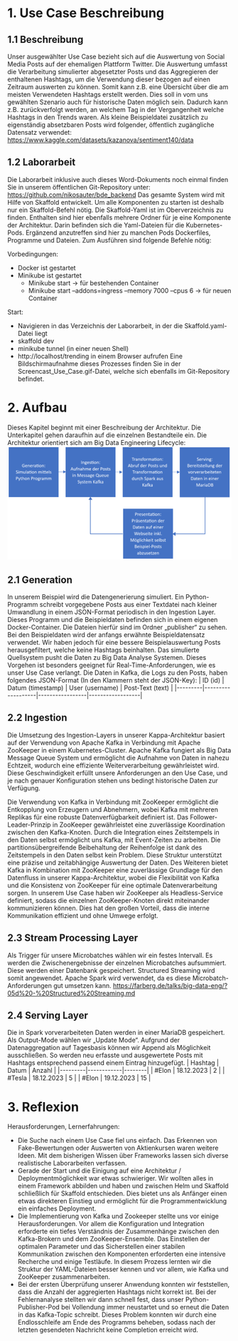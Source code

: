 # 1. Use Case Beschreibung

## 1.1 Beschreibung

Unser ausgewählter Use Case bezieht sich auf die Auswertung von Social Media Posts auf der ehemaligen Plattform Twitter. Die Auswertung umfasst die Verarbeitung simulierter abgesetzter Posts und das Aggregieren der enthaltenen Hashtags, um die Verwendung dieser bezogen auf einen Zeitraum auswerten zu können. Somit kann z.B. eine Übersicht über die am meisten Verwendeten Hashtags erstellt werden. Dies soll in vom uns gewählten Szenario auch für historische Daten möglich sein. Dadurch kann z.B. zurückverfolgt werden, an welchem Tag in der Vergangenheit welche Hashtags in den Trends waren. Als kleine Beispieldatei zusätzlich zu eigenständig absetzbaren Posts wird folgender, öffentlich zugängliche Datensatz verwendet:
https://www.kaggle.com/datasets/kazanova/sentiment140/data

## 1.2 Laborarbeit

Die Laborarbeit inklusive auch dieses Word-Dokuments noch einmal finden Sie in unserem öffentlichen Git-Repository unter:
https://github.com/nikosauter/bde_backend
Das gesamte System wird mit Hilfe von Skaffold entwickelt. Um alle Komponenten zu starten ist deshalb nur ein Skaffold-Befehl nötig. Die Skaffold-Yaml ist im Oberverzeichnis zu finden. Enthalten sind hier ebenfalls mehrere Ordner für je eine Komponente der Architektur. Darin befinden sich die Yaml-Dateien für die Kubernetes-Pods. Ergänzend anzutreffen sind hier zu manchen Pods Dockerfiles, Programme und Dateien.
Zum Ausführen sind folgende Befehle nötig:

Vorbedingungen:

- Docker ist gestartet
- Minikube ist gestartet
  - Minikube start -> für bestehenden Container
  - Minikube start –addons=ingress –memory 7000 –cpus 6 -> für neuen Container

Start:

- Navigieren in das Verzeichnis der Laborarbeit, in der die Skaffold.yaml-Datei liegt
- skaffold dev
- minikube tunnel (in einer neuen Shell)
- http://localhost/trending in einem Browser aufrufen
  Eine Bildschirmaufnahme dieses Prozesses finden Sie in der Screencast_Use_Case.gif-Datei, welche sich ebenfalls im Git-Repository befindet.

# 2. Aufbau

Dieses Kapitel beginnt mit einer Beschreibung der Architektur. Die Unterkapitel gehen daraufhin auf die einzelnen Bestandteile ein. Die Architektur orientiert sich am Big Data Engineering Lifecycle:
![Architekturbild](docs/architecture.png)

## 2.1 Generation

In unserem Beispiel wird die Datengenerierung simuliert. Ein Python-Programm schreibt vorgegebene Posts aus einer Textdatei nach kleiner Umwandlung in einem JSON-Format periodisch in den Ingestion Layer. Dieses Programm und die Beispieldaten befinden sich in einem eigenen Docker-Container. Die Dateien hierfür sind im Ordner „publisher“ zu sehen. Bei den Beispieldaten wird der anfangs erwähnte Beispieldatensatz verwendet. Wir haben jedoch für eine bessere Beispielauswertung Posts herausgefiltert, welche keine Hashtags beinhalten.
Das simulierte Quellsystem pusht die Daten zu Big Data Analyse Systemen. Dieses Vorgehen ist besonders geeignet für Real-Time-Anforderungen, wie es unser Use Case verlangt.
Die Daten in Kafka, die Logs zu den Posts, haben folgendes JSON-Format (In den Klammern steht der JSON-Key):
| ID (id) | Datum (timestamp) | User (username) | Post-Text (text) |
|---------|-------------------|-----------------|------------------|

## 2.2 Ingestion

Die Umsetzung des Ingestion-Layers in unserer Kappa-Architektur basiert auf der Verwendung von Apache Kafka in Verbindung mit Apache ZooKeeper in einem Kubernetes-Cluster. Apache Kafka fungiert als Big Data Message Queue System und ermöglicht die Aufnahme von Daten in nahezu Echtzeit, wodurch eine effiziente Weiterverarbeitung gewährleistet wird. Diese Geschwindigkeit erfüllt unsere Anforderungen an den Use Case, und je nach genauer Konfiguration stehen uns bedingt historische Daten zur Verfügung.

Die Verwendung von Kafka in Verbindung mit ZooKeeper ermöglicht die Entkopplung von Erzeugern und Abnehmern, wobei Kafka mit mehreren Replikas für eine robuste Datenverfügbarkeit definiert ist. Das Follower-Leader-Prinzip in ZooKeeper gewährleistet eine zuverlässige Koordination zwischen den Kafka-Knoten.
Durch die Integration eines Zeitstempels in den Daten selbst ermöglicht uns Kafka, mit Event-Zeiten zu arbeiten. Die partitionsübergreifende Beibehaltung der Reihenfolge ist dank des Zeitstempels in den Daten selbst kein Problem. Diese Struktur unterstützt eine präzise und zeitabhängige Auswertung der Daten.
Des Weiteren bietet Kafka in Kombination mit ZooKeeper eine zuverlässige Grundlage für den Datenfluss in unserer Kappa-Architektur, wobei die Flexibilität von Kafka und die Konsistenz von ZooKeeper für eine optimale Datenverarbeitung sorgen. In unserem Use Case haben wir ZooKeeper als Headless-Service definiert, sodass die einzelnen ZooKeeper-Knoten direkt miteinander kommunizieren können. Dies hat den großen Vorteil, dass die interne Kommunikation effizient und ohne Umwege erfolgt.

## 2.3 Stream Processing Layer

Als Trigger für unsere Microbatches wählen wir ein festes Intervall. Es werden die Zwischenergebnisse der einzelnen Microbatches aufsummiert. Diese werden einer Datenbank gespeichert. Structured Streaming wird somit angewendet. Apache Spark wird verwendet, da es diese Microbatch-Anforderungen gut umsetzen kann.
https://farberg.de/talks/big-data-eng/?05d%20-%20Structured%20Streaming.md

## 2.4 Serving Layer

Die in Spark vorverarbeiteten Daten werden in einer MariaDB gespeichert.
Als Output-Mode wählen wir „Update Mode“. Aufgrund der Datenaggregation auf Tagesbasis können wir Append als Möglichkeit ausschließen. So werden neu erfasste und ausgewertete Posts mit Hashtags entsprechend passend einem Eintrag hinzugefügt.
| Hashtag | Datum | Anzahl |
|---------|------------|--------|
| #Elon | 18.12.2023 | 2 |
| #Tesla | 18.12.2023 | 5 |
| #Elon | 19.12.2023 | 15 |

# 3. Reflexion

Herausforderungen, Lernerfahrungen:

- Die Suche nach einem Use Case fiel uns einfach. Das Erkennen von Fake-Bewertungen oder Auswerten von Aktienkursen waren weitere Ideen. Mit dem bisherigen Wissen über Frameworks lassen sich diverse realistische Laborarbeiten verfassen.
- Gerade der Start und die Einigung auf eine Architektur / Deploymentmöglichkeit war etwas schwieriger. Wir wollten alles in einem Framework abbilden und haben und zwischen Helm und Skaffold schließlich für Skaffold entschieden. Dies bietet uns als Anfänger einen etwas direkteren Einstieg und ermöglicht für die Programmentwicklung ein einfaches Deployment.
- Die Implementierung von Kafka und Zookeeper stellte uns vor einige Herausforderungen. Vor allem die Konfiguration und Integration erforderte ein tiefes Verständnis der Zusammenhänge zwischen den Kafka-Brokern und dem ZooKeeper-Ensemble. Das Einstellen der optimalen Parameter und das Sicherstellen einer stabilen Kommunikation zwischen den Komponenten erforderten eine intensive Recherche und einige Testläufe. In diesem Prozess lernten wir die Struktur der YAML-Dateien besser kennen und vor allem, wie Kafka und ZooKeeper zusammenarbeiten.
- Bei der ersten Überprüfung unserer Anwendung konnten wir feststellen, dass die Anzahl der aggregierten Hashtags nicht korrekt ist. Bei der Fehlernanalyse stellten wir dann schnell fest, dass unser Python-Publisher-Pod bei Vollendung immer neustartet und so erneut die Daten in das Kafka-Topic schreibt. Dieses Problem konnten wir durch eine Endlosschleife am Ende des Programms beheben, sodass nach der letzten gesendeten Nachricht keine Completion erreicht wird.
